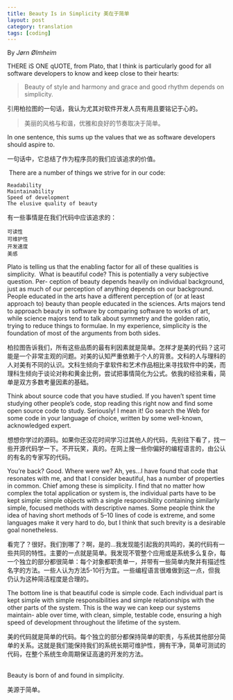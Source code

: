 ```yaml
---
title: Beauty Is in Simplicity 美在于简单
layout: post
category: translation
tags: [coding]
---
```




By _Jørn Ølmheim_

THERE iS ONE qUOTE, from Plato, that I think is particularly good for all software developers to know and keep close to their hearts:
>Beauty of style and harmony and grace and good rhythm depends on simplicity.

引用柏拉图的一句话，我认为尤其对软件开发人员有用且要铭记于心的。
>美丽的风格与和谐，优雅和良好的节奏取决于简单。 

In one sentence, this sums up the values that we as software developers should aspire to.

一句话中，它总结了作为程序员的我们应该追求的价值。


 There are a number of things we strive for in our code:

    Readability
    Maintainability
    Speed of development
    The elusive quality of beauty

有一些事情是在我们代码中应该追求的：

    可读性
    可维护性
    开发速度
    美感

Plato is telling us that the enabling factor for all of these qualities is simplicity.  What is beautiful code? This is potentially a very subjective question. Per- ception of beauty depends heavily on individual background, just as much of our perception of anything depends on our background. People educated in the arts have a different perception of (or at least approach to) beauty than people educated in the sciences. Arts majors tend to approach beauty in software by comparing software to works of art, while science majors tend to talk about symmetry and the golden ratio, trying to reduce things to formulae. In my experience, simplicity is the foundation of most of the arguments from both sides.

柏拉图告诉我们，所有这些品质的最有利因素就是简单。怎样才是美的代码？这可能是一个非常主观的问题。对美的认知严重依赖于个人的背景。文科的人与理科的人对美有不同的认识。文科生倾向于拿软件和艺术作品相比来寻找软件中的美，而理科生倾向于谈论对称和黄金比例，尝试把事情简化为公式。依我的经验来看，简单是双方多数考量因素的基础。

Think about source code that you have studied. If you haven’t spent time studying other people’s code, stop reading this right now and find some open source code to study. Seriously! I mean it! Go search the Web for some code in your language of choice, written by some well-known, acknowledged expert.

想想你学过的源码。如果你还没花时间学习过其他人的代码，先别往下看了，找一些开源代码学一下。不开玩笑，真的。在网上搜一些你偏好的编程语言的，由公认的有名的专家写的代码。

You’re back? Good. Where were we? Ah, yes...I have found that code that resonates with me, and that I consider beautiful, has a number of properties in common. Chief among these is simplicity. I find that no matter how complex the total application or system is, the individual parts have to be kept simple: simple objects with a single responsibility containing similarly simple, focused methods with descriptive names. Some people think the idea of having short methods of 5–10 lines of code is extreme, and some languages make it very hard to do, but I think that such brevity is a desirable goal nonetheless.

看完了？很好。我们到哪了？啊，是的...我发现能引起我的共鸣的，美的代码有一些共同的特性。主要的一点就是简单。我发现不管整个应用或是系统多么复杂，每一个独立的部分都很简单：每个对象都职责单一，并带有一些简单内聚并有描述性名字的方法。一些人认为方法5-10行为宜。一些编程语言很难做到这一点，但我仍认为这种简洁程度是合理的。

The bottom line is that beautiful code is simple code. Each individual part is kept simple with simple responsibilities and simple relationships with the other parts of the system. This is the way we can keep our systems maintain- able over time, with clean, simple, testable code, ensuring a high speed of development throughout the lifetime of the system.

美的代码就是简单的代码。每个独立的部分都保持简单的职责，与系统其他部分简单的关系。这就是我们能保持我们的系统长期可维护性，拥有干净，简单可测试的代码，在整个系统生命周期保证高速的开发的方法。

<br>
Beauty is born of and found in simplicity.

美源于简单。
